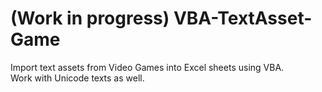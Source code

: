 # (Work in progress) VBA-TextAsset-Game
Import text assets from Video Games into Excel sheets using VBA.<br />
Work with Unicode texts as well.
